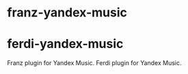 # franz-yandex-music
# ferdi-yandex-music

Franz plugin for Yandex Music.
Ferdi plugin for Yandex Music.
